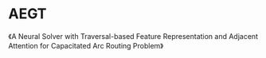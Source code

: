 # AEGT
《A Neural Solver with Traversal-based Feature Representation and Adjacent Attention for Capacitated Arc Routing Problem》
